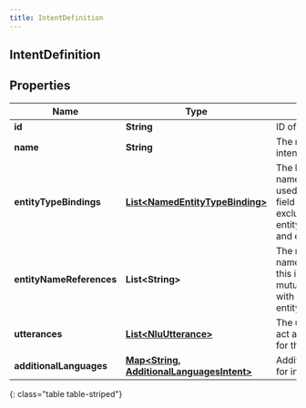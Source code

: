 ```yaml
---
title: IntentDefinition
---
```

## IntentDefinition


## Properties

| Name | Type | Description | Notes |
| ------------ | ------------- | ------------- | ------------- |
| **id** | <!----><!---->**String**<!----> | ID of the intent. |  [optional] |
| **name** | <!----><!---->**String**<!----> | The name of the intent. |  |
| **entityTypeBindings** | <!----><!---->[**List&lt;NamedEntityTypeBinding&gt;**](NamedEntityTypeBinding.html)<!----> | The bindings for the named entity types used in this intent.This field is mutually exclusive with entityNameReferences and entities |  [optional] |
| **entityNameReferences** | <!----><!---->**List&lt;String&gt;**<!----> | The references for the named entity used in this intent.This field is mutually exclusive with entityTypeBindings |  [optional] |
| **utterances** | <!----><!---->[**List&lt;NluUtterance&gt;**](NluUtterance.html)<!----> | The utterances that act as training phrases for the intent. |  |
| **additionalLanguages** | <!----><!---->[**Map&lt;String, AdditionalLanguagesIntent&gt;**](AdditionalLanguagesIntent.html)<!----> | Additional languages for intents |  [optional] |
{: class="table table-striped"}



